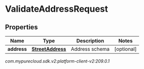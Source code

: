 # ValidateAddressRequest


## Properties

| Name | Type | Description | Notes |
| ------------ | ------------- | ------------- | ------------- |
| **address** | [**StreetAddress**](StreetAddress) | Address schema |  [optional] |




_com.mypurecloud.sdk.v2:platform-client-v2:209.0.1_
